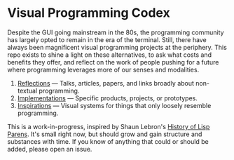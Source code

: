 # Visual Programming Codex

Despite the GUI going mainstream in the 80s, the programming community has largely opted to remain in the era of the terminal. Still, there have always been magnificent visual programming projects at the periphery. This repo exists to shine a light on these alternatives, to ask what costs and benefits they offer, and reflect on the work of people pushing for a future where programming leverages more of our senses and modalities.

1. [Reflections](reflections.md) — Talks, articles, papers, and links broadly about non-textual programming.
1. [Implementations](implementations.md) — Specific products, projects, or prototypes.
1. [Inspirations](inspirations.md) — Visual systems for things that only loosely resemble programming.

This is a work-in-progress, inspired by Shaun Lebron's [History of Lisp Parens](https://github.com/shaunlebron/history-of-lisp-parens). It's small right now, but should grow and gain structure and substances with time. If you know of anything that could or should be added, please open an issue.
